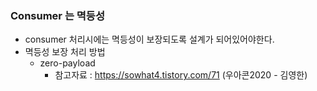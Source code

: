 ### Consumer 는 멱등성
- consumer 처리시에는 멱등성이 보장되도록 설계가 되어있어야한다.
- 멱등성 보장 처리 방법
  - zero-payload
    - 참고자료 : https://sowhat4.tistory.com/71 (우아콘2020 - 김영한)